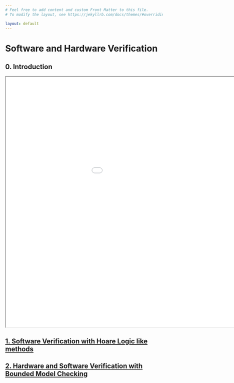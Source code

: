 ```yaml
---
# Feel free to add content and custom Front Matter to this file.
# To modify the layout, see https://jekyllrb.com/docs/themes/#overriding-theme-defaults

layout: default
---
```


# Software and Hardware Verification

## 0. Introduction

<iframe src="FormalVerification-Introduction.pdf#toolbar=1&navpanes=1&scrollbar=1" width="1150" height="800"></iframe>


## [1. Software Verification with Hoare Logic like methods](hoarelogic/)  

## [2. Hardware and Software Verification with Bounded Model Checking](bmc/)

 
